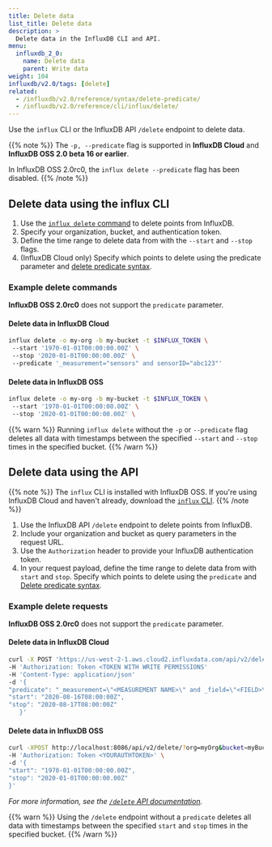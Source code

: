 ```yaml
---
title: Delete data
list_title: Delete data
description: >
  Delete data in the InfluxDB CLI and API.
menu:
  influxdb_2_0:
    name: Delete data
    parent: Write data
weight: 104
influxdb/v2.0/tags: [delete]
related:
  - /influxdb/v2.0/reference/syntax/delete-predicate/
  - /influxdb/v2.0/reference/cli/influx/delete/
---
```

<!--
## Delete data in the InfluxDB UI

Delete data from buckets you've created. You cannot delete data from system buckets.

### Delete data from buckets

1. Click **Load Data** in the navigation bar.

    {{< nav-icon "load data" >}}

2. Select **Buckets**.
3. Next to the bucket with data you want to delete, click **Delete Data by Filter**.
4. In the **Delete Data** window that appears:
  - Select a **Target Bucket** to delete data from.
  - Enter a **Time Range** to delete data from.
  - Click **+ Add Filter** to filter by tag key and value pair.
  - Select **I understand that this cannot be undone**.
5. Click **Confirm Delete** to delete the selected data.

### Delete data from the Data Explorer

1. Click the **Data Explorer** icon in the sidebar.

    {{< nav-icon "data-explorer" >}}

2. Click **Delete Data** in the top navigation bar.
3. In the **Delete Data** window that appears:
  - Select a **Target Bucket** to delete data from.
  - Enter a **Time Range** to delete data from.
  - Click **+ Add Filter** to filter by tag key-value pairs.
  - Select **I understand that this cannot be undone**.
4. Click **Confirm Delete** to delete the selected data.
!-->

Use the `influx` CLI or the InfluxDB API `/delete` endpoint to delete data.

{{% note %}}
The `-p, --predicate` flag is supported in **InfluxDB Cloud** and **InfluxDB OSS 2.0 beta 16 or earlier**.

In InfluxDB OSS 2.0rc0, the `influx delete --predicate` flag has been disabled.
{{% /note %}}

## Delete data using the influx CLI

1. Use the [`influx delete` command](/influxdb/v2.0/reference/cli/influx/delete/) to delete points from InfluxDB.
2. Specify your organization, bucket, and authentication token.
3. Define the time range to delete data from with the `--start` and `--stop` flags.
4. (InfluxDB Cloud only) Specify which points to delete using the predicate parameter and [delete predicate syntax](/influxdb/v2.0/reference/syntax/delete-predicate/).

### Example delete commands

**InfluxDB OSS 2.0rc0** does not support the `predicate` parameter.

#### Delete data in InfluxDB Cloud

```sh
influx delete -o my-org -b my-bucket -t $INFLUX_TOKEN \
 --start '1970-01-01T00:00:00.00Z' \
 --stop '2020-01-01T00:00:00.00Z' \
 --predicate '_measurement="sensors" and sensorID="abc123"'
```

#### Delete data in InfluxDB OSS

```sh
influx delete -o my-org -b my-bucket -t $INFLUX_TOKEN \
 --start '1970-01-01T00:00:00.00Z' \
 --stop '2020-01-01T00:00:00.00Z' \
```

{{% warn %}}
Running `influx delete` without the `-p` or `--predicate` flag deletes all data with
timestamps between the specified `--start` and `--stop` times in the specified bucket.
{{% /warn %}}

## Delete data using the API

{{% note %}}
The `influx` CLI is installed with InfluxDB OSS. If you're using InfluxDB Cloud and haven't already, download the [`influx` CLI](/influxdb/v2.0/get-started/#optional-download-install-and-use-the-influx-cli).
{{% /note %}}

1. Use the InfluxDB API `/delete` endpoint to delete points from InfluxDB.
2. Include your organization and bucket as query parameters in the request URL.
3. Use the `Authorization` header to provide your InfluxDB authentication token.
4. In your request payload, define the time range to delete data from with `start` and `stop`.
   Specify which points to delete using the `predicate` and
   [Delete predicate syntax](/influxdb/v2.0/reference/syntax/delete-predicate/).

### Example delete requests

**InfluxDB OSS 2.0rc0** does not support the `predicate` parameter.

#### Delete data in InfluxDB Cloud

```sh
curl -X POST 'https://us-west-2-1.aws.cloud2.influxdata.com/api/v2/delete?orgID=<ORGID>'
-H 'Authorization: Token <TOKEN WITH WRITE PERMISSIONS'
-H 'Content-Type: application/json'
-d '{
"predicate": "_measurement=\"<MEASUREMENT NAME>\" and _field=\"<FIELD>\"",
"start": "2020-08-16T08:00:00Z",
"stop": "2020-08-17T08:00:00Z"
   }'
```

#### Delete data in InfluxDB OSS

```sh
curl -XPOST http://localhost:8086/api/v2/delete/?org=myOrg&bucket=myBucket \
-H 'Authorization: Token <YOURAUTHTOKEN>' \
-d '{
"start": "1970-01-01T00:00:00.00Z",
"stop": "2020-01-01T00:00:00.00Z"
}'
```
   _For more information, see the [`/delete` API documentation](/influxdb/v2.0/api/#/paths/~1delete/post)._

{{% warn %}}
Using the `/delete` endpoint without a `predicate` deletes all data with
timestamps between the specified `start` and `stop` times in the specified bucket.
{{% /warn %}}

